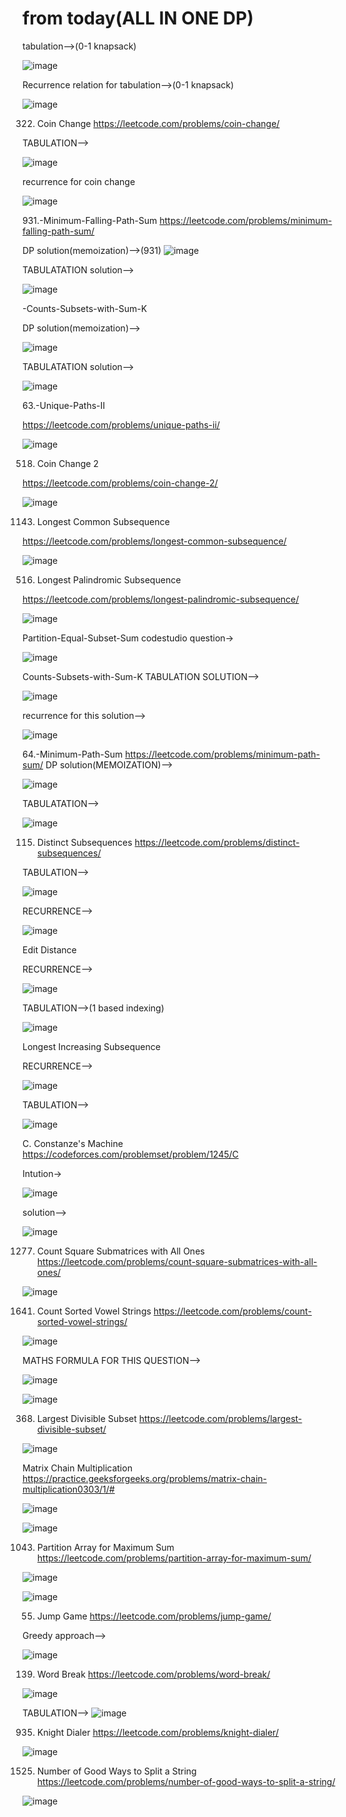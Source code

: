 # from today(ALL IN ONE DP)

tabulation-->(0-1  knapsack)


![image](https://user-images.githubusercontent.com/102652030/174437745-078779ae-8992-4b38-b46e-49188777dec2.png)

Recurrence relation for tabulation-->(0-1  knapsack)

![image](https://user-images.githubusercontent.com/102652030/174437791-21fb1e28-fc40-45e2-8309-b987ddc3b95a.png)

322. Coin Change
https://leetcode.com/problems/coin-change/

TABULATION-->

![image](https://user-images.githubusercontent.com/102652030/174452364-76ef129e-5898-4986-b49b-dd04b1af95ff.png)


recurrence for coin change

![image](https://user-images.githubusercontent.com/102652030/174452387-26f6d4bd-7858-4ace-a946-63c13499b670.png)

931.-Minimum-Falling-Path-Sum
https://leetcode.com/problems/minimum-falling-path-sum/

DP solution(memoization)-->(931)
![image](https://user-images.githubusercontent.com/102652030/174959165-38877861-489a-4c8c-9a0d-e9cede5a266c.png)

TABULATATION solution-->

![image](https://user-images.githubusercontent.com/102652030/174959281-4fa5da06-0098-4dbd-bf7b-4061cb3394f2.png)


-Counts-Subsets-with-Sum-K

DP solution(memoization)-->

![image](https://user-images.githubusercontent.com/102652030/174452571-cc051a71-4498-4316-9669-b6680c942989.png)


TABULATATION solution-->

![image](https://user-images.githubusercontent.com/102652030/174452559-ae2dda24-c5e3-4947-9241-470848023009.png)

63.-Unique-Paths-II

https://leetcode.com/problems/unique-paths-ii/

![image](https://user-images.githubusercontent.com/102652030/174452619-6a51d5b4-6621-491f-b166-03725c61d015.png)

518. Coin Change 2

https://leetcode.com/problems/coin-change-2/

![image](https://user-images.githubusercontent.com/102652030/174469330-5a5748f9-c166-4dfa-a132-63e321cbc8b9.png)

1143. Longest Common Subsequence

https://leetcode.com/problems/longest-common-subsequence/

![image](https://user-images.githubusercontent.com/102652030/174541174-5426a4e7-baff-4471-8586-2db842926755.png)

516. Longest Palindromic Subsequence

https://leetcode.com/problems/longest-palindromic-subsequence/

![image](https://user-images.githubusercontent.com/102652030/174611814-8f63debe-baa1-4b14-ac7f-b30241bb9543.png)

Partition-Equal-Subset-Sum
codestudio question->

![image](https://user-images.githubusercontent.com/102652030/174651561-ab5c75d8-91d3-4a5b-97d6-c7bafe2b446c.png)


Counts-Subsets-with-Sum-K
TABULATION SOLUTION-->

![image](https://user-images.githubusercontent.com/102652030/174651635-982ff953-70a9-474b-a0a3-7aeb3a224045.png)

recurrence for this solution-->

![image](https://user-images.githubusercontent.com/102652030/174651672-6a0fbe16-1540-44e0-a1dd-9a397202c531.png)


64.-Minimum-Path-Sum
https://leetcode.com/problems/minimum-path-sum/ DP solution(MEMOIZATION)-->

![image](https://user-images.githubusercontent.com/102652030/174651798-8314e072-f53a-4082-8b52-df495e84d1f1.png)

TABULATATION-->

![image](https://user-images.githubusercontent.com/102652030/174651832-1a3c1138-d7b0-421e-be9e-f7c2ec88bd49.png)

115. Distinct Subsequences
https://leetcode.com/problems/distinct-subsequences/

TABULATION-->

![image](https://user-images.githubusercontent.com/102652030/174749464-fddccccd-b18f-4695-990c-eb85d68a6eb0.png)

RECURRENCE-->

![image](https://user-images.githubusercontent.com/102652030/174749691-4b37ca30-f152-4e1f-b407-abbeae1baeba.png)

Edit Distance

RECURRENCE-->

![image](https://user-images.githubusercontent.com/102652030/174801811-11c21b18-cf5a-4910-af65-2f4269463a57.png)

TABULATION-->(1 based indexing)

![image](https://user-images.githubusercontent.com/102652030/174802052-17f176fc-32c0-47fb-96eb-6802cbdb42ad.png)

Longest Increasing Subsequence

RECURRENCE-->

![image](https://user-images.githubusercontent.com/102652030/175256713-8b3cd630-d136-4770-acc6-3a4a486b7868.png)

TABULATION-->

![image](https://user-images.githubusercontent.com/102652030/175261053-1d4155df-3837-4b10-913a-cce8f4021994.png)

C. Constanze's Machine
https://codeforces.com/problemset/problem/1245/C

Intution->

![image](https://user-images.githubusercontent.com/102652030/175338326-1acff7aa-6a01-497d-851f-a29e40030c6e.png)

solution-->

![image](https://user-images.githubusercontent.com/102652030/175338488-c65c48c3-c966-4ad1-8492-0ed81347de18.png)

1277. Count Square Submatrices with All Ones
https://leetcode.com/problems/count-square-submatrices-with-all-ones/

![image](https://user-images.githubusercontent.com/102652030/175503176-14b82d7e-bac3-48e7-8fce-d35fa7633b6e.png)

1641. Count Sorted Vowel Strings
https://leetcode.com/problems/count-sorted-vowel-strings/

![image](https://user-images.githubusercontent.com/102652030/175647252-ddc5374e-45b3-498b-94da-a64d99f71415.png)

MATHS FORMULA FOR THIS QUESTION-->

![image](https://user-images.githubusercontent.com/102652030/175648109-e4c26797-ee67-4233-a875-9850524abe0b.png)

![image](https://user-images.githubusercontent.com/102652030/175649460-0024ff60-f3bb-4ad0-9151-790f2cc06410.png)

368. Largest Divisible Subset
https://leetcode.com/problems/largest-divisible-subset/

![image](https://user-images.githubusercontent.com/102652030/175773162-d0e3c000-59b4-4a01-87a0-6cd4e37b548c.png)

Matrix Chain Multiplication
https://practice.geeksforgeeks.org/problems/matrix-chain-multiplication0303/1/#

![image](https://user-images.githubusercontent.com/102652030/175814653-b1fb6c88-c6f6-4fcb-8d72-6fab3e4d06cf.png)

![image](https://user-images.githubusercontent.com/102652030/175814958-aedb5e34-1279-4939-aca0-a7aad039c718.png)

1043. Partition Array for Maximum Sum
https://leetcode.com/problems/partition-array-for-maximum-sum/

![image](https://user-images.githubusercontent.com/102652030/175941932-2d30e501-3138-4a81-95c5-029b90477a15.png)

![image](https://user-images.githubusercontent.com/102652030/175949573-c06ac3e9-f94e-435f-9f6d-28e355ddd8e1.png)

55. Jump Game
https://leetcode.com/problems/jump-game/

Greedy approach-->

![image](https://user-images.githubusercontent.com/102652030/176469529-a99ca779-bb52-4d12-9179-cc6d86b8c62f.png)

139. Word Break
https://leetcode.com/problems/word-break/

![image](https://user-images.githubusercontent.com/102652030/176929369-b521c2d1-306d-422f-ba9f-ccaa655ca3a7.png)

TABULATION-->
![image](https://user-images.githubusercontent.com/102652030/176930583-32a0d1e7-f58e-43ed-b908-47eb26d7cd87.png)

935. Knight Dialer
https://leetcode.com/problems/knight-dialer/

![image](https://user-images.githubusercontent.com/102652030/177155888-27ae45d2-73ba-4a27-a8ab-32d301f8b870.png)

1525. Number of Good Ways to Split a String
https://leetcode.com/problems/number-of-good-ways-to-split-a-string/

![image](https://user-images.githubusercontent.com/102652030/177293442-f26fd359-046a-41fd-a7cd-e5346b41fa5e.png)

